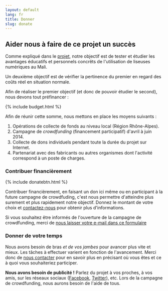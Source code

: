 ```yaml
---
layout: default
lang: fr
title: Donner
slug: donate
---
```


## Aider nous à faire de ce projet un succès

Comme expliqué dans le [projet](/projet), notre objectif est de tester et étudier les avantages éducatifs et personnels concrêts de l'utilisation de liseuses numériques au Mali.

Un deuxième objectif est de vérifier la pertinence du premier en regard des coûts réel en situation normale.

Afin de réaliser le premier objectif (et donc de pouvoir étudier le second), nous devons tout préfinancer :

{% include budget.html %}

Afin de réunir cette somme, nous mettons en place les moyens suivants :

1. Opérations de collecte de fonds au niveau local (Région Rhône-Alpes).
1. Campagne de _crowdfunding_ (financement participatif) d'avril à juin 2014.
1. Collecte de dons individuels pendant toute la durée du projet sur Internet.
1. Partenariat avec des fabricants ou autres organismes dont l'activité correspond à un poste de charges.

### Contribuer financièrement

{% include donatebtn.html %}

Contribuer financièrement, en faisant un don ici même ou en participant à la future campagne de crowdfuding, c'est nous permettre d'atteindre plus surement et plus rapidement notre objectif. Donnez le montant de votre choix et [contactez-nous](/contact/) pour obtenir plus d'informations.

Si vous souhaitez être informés de l'ouverture de la campagne de crowdfunding, merci de [nous laisser votre e-mail dans ce formulaire](https://docs.google.com/forms/d/1IyMNl48iBQ9YowF4UGZ9ky4oanqFCCaqKF9QMSt7I9o/viewform)

### Donner de votre temps

Nous avons besoin de bras _et de vos jambes_ pour avancer plus vite et mieux. Les tâches à effectuer varient en fonction de l'avancement. Merci donc de [nous contacter](/contact/) pour en savoir plus en précisant où vous êtes et ce à quoi vous souhaiteriez participer.

__Nous avons besoin de publicité !__ Parlez du projet à vos proches, à vos amis, sur les réseaux sociaux ([Facebook](https://facebook.com/Malebooks), [Twitter](https://twitter.com/eBooksML)), etc. Lors de la campagne de crowdfunding, nous aurons besoin de l'aide de tous.
